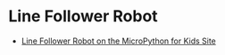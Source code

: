 # Line Follower Robot

* [Line Follower Robot on the MicroPython for Kids Site](https://dmccreary.github.io/micropython/kits/maker-pi-rp2040-robot/25-line-follower/)